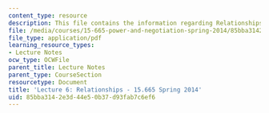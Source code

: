 ```yaml
---
content_type: resource
description: This file contains the information regarding Relationships.
file: /media/courses/15-665-power-and-negotiation-spring-2014/85bba3142e3d44e50b37d93fab7c6ef6_MIT15_665S14_Class_6_Lect.pdf
file_type: application/pdf
learning_resource_types:
- Lecture Notes
ocw_type: OCWFile
parent_title: Lecture Notes
parent_type: CourseSection
resourcetype: Document
title: 'Lecture 6: Relationships - 15.665 Spring 2014'
uid: 85bba314-2e3d-44e5-0b37-d93fab7c6ef6
---
```

